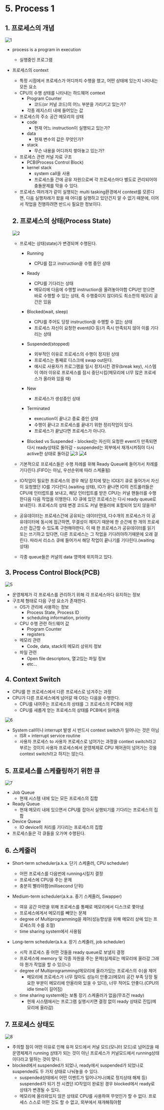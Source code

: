 # 5. Process 1

## 1. 프로세스의 개념

![1](https://user-images.githubusercontent.com/48282185/172328052-0fe2d521-46fb-4631-a0af-252169f64a0e.png)

- process is a program in execution
  - 실행중인 프로그램
- 프로세스의 context

  - 특정 시점에서 프로세스가 어디까지 수행을 했고, 어떤 상태에 있는지 나타내는 모든 요소
  - CPU의 수행 상태를 나타내는 하드웨어 context
    - Program Counter
      - 코드(or 커널 코드)의 어느 부분을 가리키고 있는가?
    - 각종 레지스터 내에 들어있는 값
  - 프로세스의 주소 공간 메모리의 상태
    - code
      - 현재 어느 instruction이 실행되고 있는가?
    - data
      - 현재 변수의 값은 무엇인가?
    - stack
      - 무슨 내용을 어디까지 쌓아놓고 있는가?
  - 프로세스 관련 커널 자료 구조
    - PCB(Process Control Block)
    - kernel stack
      - system call을 사용
      - 프로세스들 간에 공유 자원으로써 각 프로세스마다 별도로 관리되어야 충돌문제를 막을 수 있다.
  - 프로세스 여러개가 같이 실행되는 multi tasking환경에서 context를 모른다면, 다음 실행차례가 왔을 때 어디를 실행하고 있던건지 알 수 없기 때문에, 이어서 작업을 진행하려면 반드시 필요한 정보이다.

  ## 2. 프로세스의 상태(Process State)

  ![2](https://user-images.githubusercontent.com/48282185/172328048-f9109d21-96e1-454b-ab37-094d48d3ead7.png)

  - 프로세는 상태(state)가 변경되며 수행된다.

    - Running
      - CPU를 잡고 instruction을 수행 중인 상태
    - Ready
      - CPU를 기다리는 상태
      - 메모리에 다음에 수행할 instruction을 올려놓아야함 CPU만 얻으면 바로 수행할 수 있는 상태, 즉 수행중이지 않더라도 최소한의 메모리 공간은 있음
    - Blocked(wait, sleep)
      - CPU를 주어도 당장 instruction을 수행할 수 없는 상태
      - 프로세스 자신이 요청한 event(IO 등)가 즉시 만족되지 않아 이를 기다리는 상태
    - Suspended(stopped)
      - 외부적인 이유로 프로세스의 수행이 정지된 상태
      - 프로세스는 통째로 디스크에 swap out된다.
      - 예시로 사용자가 프로그램을 일시 정지시킨 경우(break key), 시스템이 여러 이유로 프로세스를 잠시 중단시킴(메모리에 너무 많은 프로세스가 올라와 있을 때)
    - New
      - 프로세스가 생성중인 상태
    - Terminated

      - execution이 끝나고 종료 중인 상태
      - 수행이 끝나고 프로세스를 끝내기 위한 정리작업이 있다.
      - 프로세스가 끝났다면 프로세스가 아니다.

    - Blocked vs Suspended - blocked는 자신이 요청한 event가 만족되면 다시 ready상태로 돌아감 - suspended는 외부에서 재개시켜줘야 다시 active한 상태로 돌아감
      ![3](https://user-images.githubusercontent.com/48282185/172328041-931bdd51-bac2-4dc3-b23a-0a3760fb34f4.png)
      ![4](https://user-images.githubusercontent.com/48282185/172328039-0f346b27-72f2-4ee8-804e-ca11ac23a356.png)

  - 기본적으로 프로세스들은 수행 차례를 위해 Ready Queue에 들어가서 차례를 기다린다.(FIFO는 아님, 우선순위에 따라 스케쥴됨)
  - IO작업이 필요한 프로세스의 경우 해당 장치에 맞는 IO대기 큐로 들어가서 자신이 요청했던 IO를 기다린다.(waiting 상태), IO가 끝나면 IO의 컨트롤러들은 CPU에 인터럽트를 보내고, 해당 인터럽트를 받은 CPU는 커널 핸들러를 수행한다음 다음 작업을 이행한다. IO 큐에 있던 프로세스는 다시 ready queue로 보내진다. 프로세스의 상태 변경 코드도 커널 핸들러에 포함되어 있지 않을까?
  - 공유데이터는 프로세스간에 공유되는 데이터인데, 다수개의 프로세스가 이 공유데이터에 동시에 접근하면, 무결성이 깨지기 때문에 한 순간에 한 개의 프로세스만 접근할 수 있도록 구현해야한다. 이 때 한 프로세스가 공유데이터를 읽기 또는 쓰기하고 있다면, 다른 프로세스는 그 작업을 기다려야하기때문에 오래 걸린다. 따라서 리소스 큐에 들어가서 해당 작업이 끝나기를 기다린다.(waiting 상태)
  - 각종 queue들은 커널의 data 영역에 위치하고 있다.

## 3. Process Control Block(PCB)

![5](https://user-images.githubusercontent.com/48282185/172328036-4cf85477-4ecb-42d4-b15f-20413c7c4867.png)

- 운영체제가 각 프로세스를 관리하기 위해 각 프로세스마다 유지하는 정보
- 구조체 형태로 다음 구성 요소가 존재한다.
  - OS가 관리에 사용하는 정보
    - Process State, Process ID
    - scheduling information, priority
  - CPU 수행 관련 하드웨어 값
    - Program Counter
    - registers
  - 메모리 관련
    - Code, data, stack의 메모리 상위치 정보
  - 파일 관련
    - Open file descriptors, 열고있는 파일 정보
    - etc…

## 4. Context Switch

- CPU를 한 프로세스에서 다른 프로세스로 넘겨주는 과정
- CPU가 다른 프로세스에게 넘어갈 때 OS는 다음을 수행한다.
  - CPU를 내어주는 프로세스의 상태를 그 프로세스의 PCB에 저장
  - CPU를 새롭게 얻는 프로세스의 상태를 PCB에서 읽어옴

![6](https://user-images.githubusercontent.com/48282185/172328028-93c68e96-f777-4ded-a665-e8f78ecf519e.png)

- System call이나 interrupt 발생 시 반드시 context switch가 일어나는 것은 아님
  - ISR = interrupt service routine
  - 사용자 프로세스 to 사용자 프로세스로 넘어가는 과정을 context switch라고 부르는 것이지 사용자 프로세스에서 운영체제로 CPU 제어권이 넘어가는 것을 context switch라고 하지는 않는다.

## 5. 프로세스를 스케쥴링하기 위한 큐

![7](https://user-images.githubusercontent.com/48282185/172328026-c067775a-295e-40f5-abbe-72148c39b647.png)

- Job Queue
  - 현재 시스템 내에 있는 모든 프로세스의 집합
- Ready Queue
  - 현재 메모리 내에 있으면서 CPU를 잡아서 실행되기를 기다리는 프로세스의 집합
- Device Queue
  - IO device의 처리를 기다리는 프로세스의 집합
- 프로세스들은 각 큐들을 오가며 수행된다.

## 6. 스케줄러

- Short-term scheduler(a.k.a. 단기 스케줄러, CPU scheduler)

  - 어떤 프로세스를 다음번에 running시킬지 결정
  - 프로세스에 CPU을 주는 문제
  - 충분히 빨라야함(millisecond 단위)

- Medium-term scheduler(a.k.a. 중기 스케줄러, Swapper)

  - 여유 공간 마련을 위해 프로세스를 통째로 메모리에서 디스크로 쫓아냄
  - 프로세스에게서 메모리를 빼앗는 문제
  - degree of Multiprogramming을 제어(성능향상을 위해 메모리 상에 있는 프로세스의 수를 조절)
  - time sharing system에서 사용됨

- Long-term scheduler(a.k.a. 장기 스케줄러, job scheduler)
  - 시작 프로세스 중 어떤 것들을 ready queue로 보낼지 결정
  - 프로세스에 memory 및 각종 자원을 주는 문제(실제로는 메모리에 올라감 그래야 뭔가 작업을 할 수 있으니)
  - degree of Multiprogramming(메모리에 올라가있는 프로세스의 수)을 제어
    - 메모리에 프로세스가 너무 많아도 성능이 안좋고(메모리 공간 부족 당장 필요한 부분이 메모리에 안올라와 있을 수 있다), 너무 적어도 안좋다.(CPU의 idle time이 길어짐)
  - time sharing system에는 보통 장기 스케줄러가 없음(무조건 ready)
    - 현재 시스템에서는 프로그램 실행시키면 결정 없이 ready 상태로 진입(메모리에 올라감)

## 7. 프로세스 상태도

![8](https://user-images.githubusercontent.com/48282185/172328011-5240b97f-2ab3-4520-a5f5-565ca1b25425.png)

- 주의할 점이 어떤 이유로 인해 유저 모드에서 커널 모드(모니터 모드)로 넘어갔을 때 운영체제가 running 상태가 되는 것이 아닌 프로세스가 커널모드에서 running상태이다라고 말하는 것이 맞다.
- blocked에서 suspended가 되었나, ready에서 suspended가 되었나로 suspended도 두 가지 상태로 나눠놓을 수 있다.
  - suspended상태에서 어떤 이벤트가 일어나거나(예로 정지상태 해제 등) suspended가 되기 전 시켰던 IO작업이 완료된 경우 blocked에서 ready로 상태가 변경될 수 있다.
  - 메모리에 올라와있지 않은 상태로 CPU를 사용하여 무엇인가 할 수 없다. 프로세스 스스로 어떤 것도 할 수 없고, 외부에서 재개해줘야함
